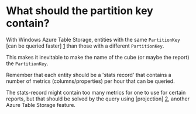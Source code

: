 # What should the partition key contain?

With Windows Azure Table Storage, entities with the same `PartitionKey` [can be queried faster] [1] than those with a different `PartitionKey`.

This makes it inevitable to make the name of the cube (or maybe the report) the `PartitionKey`.

Remember that each entity should be a 'stats record' that contains a number of metrics (columns/properties) per hour that can be queried.

The stats-record might contain too many metrics for one to use for certain reports, but that should be solved by the query using [projection] [2], another Azure Table Storage feature.

[1]: https://www.windowsazure.com/en-us/develop/net/how-to-guides/table-services/#add-entity "Adding entities"
[2]: https://www.windowsazure.com/en-us/develop/net/how-to-guides/table-services/#query-entity-properties "Querying a subset of Entity Properties"